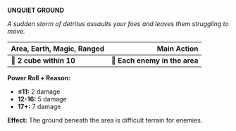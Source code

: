 **UNQUIET GROUND**

*A sudden storm of detritus assaults your foes and leaves them struggling to move.*

| **Area, Earth, Magic, Ranged** |               **Main Action** |
| ------------------------------ | -----------------------------:|
| **📏 2 cube within 10**        | **🎯 Each enemy in the area** |

**Power Roll + Reason:**

- **≤11:** 2 damage
- **12-16:** 5 damage
- **17+:** 7 damage

**Effect:** The ground beneath the area is difficult terrain for enemies.